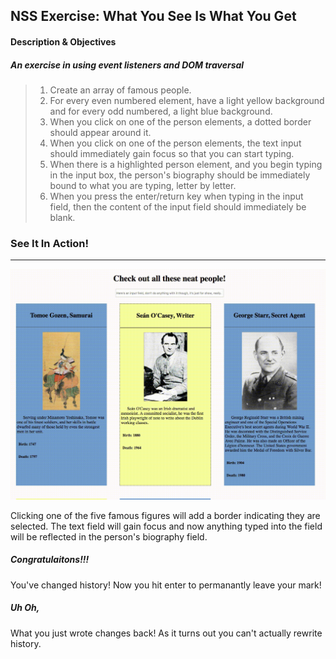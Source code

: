 ## NSS Exercise: What You See Is What You Get


#### Description & Objectives
##### An exercise in using event listeners and DOM traversal
> 1. Create an array of famous people.
> 2. For every even numbered element, have a light yellow background and for every odd numbered, a light blue background.
> 3. When you click on one of the person elements, a dotted border should appear around it.
> 4. When you click on one of the person elements, the text input should immediately gain focus so that you can start typing.
> 5. When there is a highlighted person element, and you begin typing in the input box, the person's biography should be immediately bound to what you are typing, letter by letter.
> 6. When you press the enter/return key when typing in the input field, then the content of the input field should immediately be blank.

### See It In Action!
---
![alt text][example]

Clicking one of the five famous figures will add a border indicating they are selected.
The text field will gain focus and now anything typed into the field will be reflected in the person's biography field.

##### Congratulaitons!!!
You've changed history! Now you hit enter to permanantly leave your mark!

##### Uh Oh,
What you just wrote changes back! As it turns out you can't actually rewrite history.

[example]: https://github.com/alexsanchez728/wysiwyg/blob/master/readme-images/wysisyg2Trimmed.gif "wysisyg Example gif two"